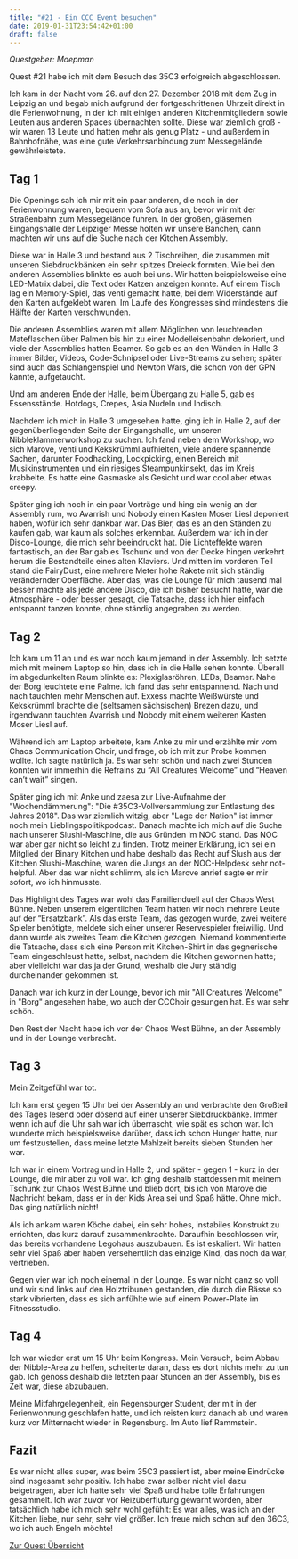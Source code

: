 ```yaml
---
title: "#21 - Ein CCC Event besuchen"
date: 2019-01-31T23:54:42+01:00
draft: false
---
```


*Questgeber: Moepman*

Quest #21 habe ich mit dem Besuch des 35C3 erfolgreich abgeschlossen.

Ich kam in der Nacht vom 26. auf den 27. Dezember 2018 mit dem Zug in Leipzig an und begab mich aufgrund der fortgeschrittenen Uhrzeit direkt in die Ferienwohnung, in der ich mit einigen anderen Kitchenmitgliedern sowie Leuten aus anderen Spaces übernachten sollte. Diese war ziemlich groß - wir waren 13 Leute und hatten mehr als genug Platz - und außerdem in Bahnhofnähe, was eine gute Verkehrsanbindung zum Messegelände gewährleistete.

## Tag 1

Die Openings sah ich mir mit ein paar anderen, die noch in der Ferienwohnung waren, bequem vom Sofa aus an, bevor wir mit der Straßenbahn zum Messegelände fuhren. In der großen, gläsernen Eingangshalle der Leipziger Messe holten wir unsere Bänchen, dann machten wir uns auf die Suche nach der Kitchen Assembly. 

Diese war in Halle 3 und bestand aus 2 Tischreihen, die zusammen mit unseren Siebdruckbänken ein sehr spitzes Dreieck formten. Wie bei den anderen Assemblies blinkte es auch bei uns. Wir hatten beispielsweise eine LED-Matrix dabei, die Text oder Katzen anzeigen konnte. Auf einem Tisch lag ein Memory-Spiel, das venti gemacht hatte, bei dem Widerstände auf den Karten aufgeklebt waren. Im Laufe des Kongresses sind mindestens die Hälfte der Karten verschwunden.

Die anderen Assemblies waren mit allem Möglichen von leuchtenden Mateflaschen über Palmen bis hin zu einer Modelleisenbahn dekoriert, und viele der Assemblies hatten Beamer. So gab es an den Wänden in Halle 3 immer Bilder, Videos, Code-Schnipsel oder Live-Streams zu sehen; später sind auch das Schlangenspiel und Newton Wars, die schon von der GPN kannte, aufgetaucht.

Und am anderen Ende der Halle, beim Übergang zu Halle 5, gab es Essensstände. Hotdogs, Crepes, Asia Nudeln und Indisch.

Nachdem ich mich in Halle 3 umgesehen hatte, ging ich in Halle 2, auf der gegenüberliegenden Seite der Eingangshalle, um unseren Nibbleklammerworkshop zu suchen. Ich fand neben dem Workshop, wo sich Marove, venti und Kekskrümml aufhielten, viele andere spannende Sachen, darunter Foodhacking, Lockpicking, einen Bereich mit Musikinstrumenten und ein riesiges Steampunkinsekt, das im Kreis krabbelte. Es hatte eine Gasmaske als Gesicht und war cool aber etwas creepy.

Später ging ich noch in ein paar Vorträge und hing ein wenig an der Assembly rum, wo Avarrish und Nobody einen Kasten Moser Liesl deponiert haben, wofür ich sehr dankbar war. Das Bier, das es an den Ständen zu kaufen gab, war kaum als solches erkennbar. Außerdem war ich in der Disco-Lounge, die mich sehr beeindruckt hat. Die Lichteffekte waren fantastisch, an der Bar gab es Tschunk und von der Decke hingen verkehrt herum die Bestandteile eines alten Klaviers. Und mitten im vorderen Teil stand die FairyDust, eine mehrere Meter hohe Rakete mit sich ständig verändernder Oberfläche. Aber das, was die Lounge für mich tausend mal besser machte als jede andere Disco, die ich bisher besucht hatte, war die Atmosphäre - oder besser gesagt, die Tatsache, dass ich hier einfach entspannt tanzen konnte, ohne ständig angegraben zu werden.

## Tag 2

Ich kam um 11 an und es war noch kaum jemand in der Assembly. Ich setzte mich mit meinem Laptop so hin, dass ich in die Halle sehen konnte. Überall im abgedunkelten Raum blinkte es: Plexiglasröhren, LEDs, Beamer. Nahe der Borg leuchtete eine Palme. Ich fand das sehr entspannend. Nach und nach tauchten mehr Menschen auf. Exxess machte Weißwürste und Kekskrümml brachte die (seltsamen sächsischen) Brezen dazu, und irgendwann tauchten Avarrish und Nobody mit einem weiteren Kasten Moser Liesl auf.

Während ich am Laptop arbeitete, kam Anke zu mir und erzählte mir vom Chaos Communication Choir, und frage, ob ich mit zur Probe kommen wollte. Ich sagte natürlich ja. Es war sehr schön und nach zwei Stunden konnten wir immerhin die Refrains zu “All Creatures Welcome” und “Heaven can’t wait” singen.

Später ging ich mit Anke und zaesa zur Live-Aufnahme der "Wochendämmerung": "Die #35C3-Vollversammlung zur Entlastung des Jahres 2018". Das war ziemlich witzig, aber "Lage der Nation" ist immer noch mein Lieblingspolitikpodcast. Danach machte ich mich auf die Suche nach unserer Slushi-Maschine, die aus Gründen im NOC stand. Das NOC war aber gar nicht so leicht zu finden. Trotz meiner Erklärung, ich sei ein Mitglied der Binary Kitchen und habe deshalb das Recht auf Slush aus der Kitchen Slushi-Maschine, waren die Jungs an der NOC-Helpdesk sehr not-helpful. Aber das war nicht schlimm, als ich Marove anrief sagte er mir sofort, wo ich hinmusste.

Das Highlight des Tages war wohl das Familienduell auf der Chaos West Bühne. Neben unserem eigentlichen Team hatten wir noch mehrere Leute auf der “Ersatzbank”. Als das erste Team, das gezogen wurde, zwei weitere Spieler benötigte, meldete sich einer unserer Reservespieler freiwillig. Und dann wurde als zweites Team die Kitchen gezogen. Niemand kommentierte die Tatsache, dass sich eine Person mit Kitchen-Shirt in das gegnerische Team eingeschleust hatte, selbst, nachdem die Kitchen gewonnen hatte; aber vielleicht war das ja der Grund, weshalb die Jury ständig durcheinander gekommen ist.

Danach war ich kurz in der Lounge, bevor ich mir "All Creatures Welcome" in "Borg" angesehen habe, wo auch der CCChoir gesungen hat. Es war sehr schön.

Den Rest der Nacht habe ich vor der Chaos West Bühne, an der Assembly und in der Lounge verbracht.

## Tag 3

Mein Zeitgefühl war tot.

Ich kam erst gegen 15 Uhr bei der Assembly an und verbrachte den Großteil des Tages lesend oder dösend auf einer unserer Siebdruckbänke. Immer wenn ich auf die Uhr sah war ich überrascht, wie spät es schon war. Ich wunderte mich beispielsweise darüber, dass ich schon Hunger hatte, nur um festzustellen, dass meine letzte Mahlzeit bereits sieben Stunden her war.

Ich war in einem Vortrag und in Halle 2, und später - gegen 1 - kurz in der Lounge, die mir aber zu voll war. Ich ging deshalb stattdessen mit meinem Tschunk zur Chaos West Bühne und blieb dort, bis ich von Marove die Nachricht bekam, dass er in der Kids Area sei und Spaß hätte. Ohne mich. Das ging natürlich nicht!

Als ich ankam waren Köche dabei, ein sehr hohes, instabiles Konstrukt zu errichten, das kurz darauf zusammenkrachte. Daraufhin beschlossen wir, das bereits vorhandene Legohaus auszubauen. Es ist eskaliert. Wir hatten sehr viel Spaß aber haben versehentlich das einzige Kind, das noch da war, vertrieben.

Gegen vier war ich noch einemal in der Lounge. Es war nicht ganz so voll und wir sind links auf den Holztribunen gestanden, die durch die Bässe so stark vibrierten, dass es sich anfühlte wie auf einem Power-Plate im Fitnessstudio.

## Tag 4

Ich war wieder erst um 15 Uhr beim Kongress. Mein Versuch, beim Abbau der Nibble-Area zu helfen, scheiterte daran, dass es dort nichts mehr zu tun gab. Ich genoss deshalb die letzten paar Stunden an der Assembly, bis es Zeit war, diese abzubauen.

Meine Mitfahrgelegenheit, ein Regensburger Student, der mit in der Ferienwohnung geschlafen hatte, und ich reisten kurz danach ab und waren kurz vor Mitternacht wieder in Regensburg. Im Auto lief Rammstein.

## Fazit

Es war nicht alles super, was beim 35C3 passiert ist, aber meine Eindrücke sind insgesamt sehr positiv. Ich habe zwar selber nicht viel dazu beigetragen, aber ich hatte sehr viel Spaß und habe tolle Erfahrungen gesammelt. Ich war zuvor vor Reizüberflutung gewarnt worden, aber tatsächlich habe ich mich sehr wohl gefühlt: Es war alles, was ich an der Kitchen liebe, nur sehr, sehr viel größer. Ich freue mich schon auf den 36C3, wo ich auch Engeln möchte!

[Zur Quest Übersicht](/quest)